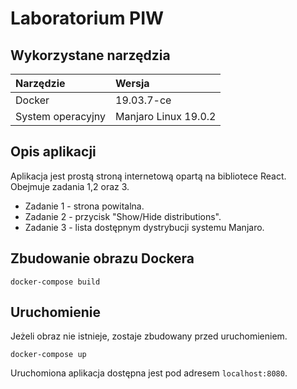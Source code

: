 # Laboratorium PIW

## Wykorzystane narzędzia

| Narzędzie         | Wersja               |
| :---------------- | :------------------- |
| Docker            | 19.03.7-ce           |
| System operacyjny | Manjaro Linux 19.0.2 |

## Opis aplikacji

Aplikacja jest prostą stroną internetową opartą na bibliotece React. Obejmuje zadania 1,2 oraz 3. 
- Zadanie 1 - strona powitalna.
- Zadanie 2 - przycisk "Show/Hide distributions".
- Zadanie 3 - lista dostępnym dystrybucji systemu Manjaro.

## Zbudowanie obrazu Dockera

`docker-compose build`

## Uruchomienie
Jeżeli obraz nie istnieje, zostaje zbudowany przed uruchomieniem.

`docker-compose up`

Uruchomiona aplikacja dostępna jest pod adresem `localhost:8080`.
